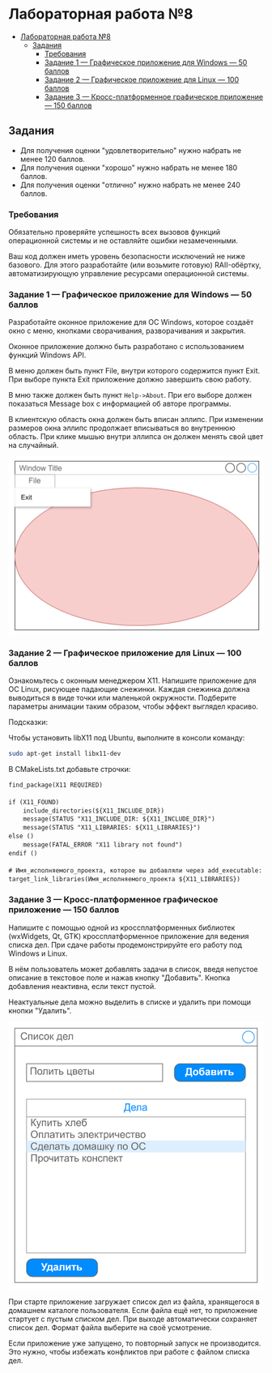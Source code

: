 # Лабораторная работа №8

- [Лабораторная работа №8](#лабораторная-работа-8)
  - [Задания](#задания)
    - [Требования](#требования)
    - [Задание 1 — Графическое приложение для Windows — 50 баллов](#задание-1--графическое-приложение-для-windows--50-баллов)
    - [Задание 2 — Графическое приложение для Linux — 100 баллов](#задание-2--графическое-приложение-для-linux--100-баллов)
    - [Задание 3 — Кросс-платформенное графическое приложение — 150 баллов](#задание-3--кросс-платформенное-графическое-приложение--150-баллов)

## Задания

- Для получения оценки "удовлетворительно" нужно набрать не менее 120 баллов.
- Для получения оценки "хорошо" нужно набрать не менее 180 баллов.
- Для получения оценки "отлично" нужно набрать не менее 240 баллов.

### Требования

Обязательно проверяйте успешность всех вызовов функций операционной системы и не оставляйте ошибки незамеченными.

Ваш код должен иметь уровень безопасности исключений не ниже базового.
Для этого разработайте (или возьмите готовую) RAII-обёртку, автоматизирующую
управление ресурсами операционной системы.

### Задание 1 — Графическое приложение для Windows — 50 баллов

Разработайте оконное приложение для ОС Windows, которое создаёт окно с меню,
кнопками сворачивания, разворачивания и закрытия.

Оконное приложение должно быть разработано с использованием функций Windows API.

В меню должен быть пункт File, внутри которого содержится пункт Exit.
При выборе пункта Exit приложение должно завершить свою работу.

В мню также должен быть пункт `Help->About`.
При его выборе должен показаться Message box с информацией об авторе программы.

В клиентскую область окна должен быть вписан эллипс. При изменении размеров окна
эллипс продолжает вписываться во внутреннюю область.
При клике мышью внутри эллипса он должен менять свой цвет на случайный.

![alt text](images/win-with-menu.png)

### Задание 2 — Графическое приложение для Linux — 100 баллов

Ознакомьтесь с оконным менеджером X11. Напишите приложение для ОС Linux, рисующее падающие снежинки.
Каждая снежинка должна выводиться в виде точки или маленькой окружности.
Подберите параметры анимации таким образом, чтобы эффект выглядел красиво.

Подсказки:

Чтобы установить libX11 под Ubuntu, выполните в консоли команду:

```bash
sudo apt-get install libx11-dev
```

В CMakeLists.txt добавьте строчки:

```txt
find_package(X11 REQUIRED)

if (X11_FOUND)
    include_directories(${X11_INCLUDE_DIR})
    message(STATUS "X11_INCLUDE_DIR: ${X11_INCLUDE_DIR}")
    message(STATUS "X11_LIBRARIES: ${X11_LIBRARIES}")
else ()
    message(FATAL_ERROR "X11 library not found")
endif ()

# Имя_исполняемого_проекта, которое вы добавляли через add_executable:
target_link_libraries(Имя_исполняемого_проекта ${X11_LIBRARIES})
```

### Задание 3 — Кросс-платформенное графическое приложение — 150 баллов

Напишите с помощью одной из кроссплатформенных библиотек (wxWidgets, Qt, GTK)
кроссплатформенное приложение для ведения списка дел.
При сдаче работы продемонстрируйте его работу под Windows и Linux.

В нём пользователь может добавлять задачи в список, введя непустое описание в текстовое поле и нажав кнопку "Добавить".
Кнопка добавления неактивна, если текст пустой.

Неактуальные дела можно выделить в списке и удалить при помощи кнопки "Удалить".

![Список дел](images/todo-list.png)

При старте приложение загружает список дел из файла, хранящегося в домашнем каталоге пользователя.
Если файла ещё нет, то приложение стартует с пустым списком дел.
При выходе автоматически сохраняет список дел.
Формат файла выберите на своё усмотрение.

Если приложение уже запущено, то повторный запуск не производится.
Это нужно, чтобы избежать конфликтов при работе с файлом списка дел.
